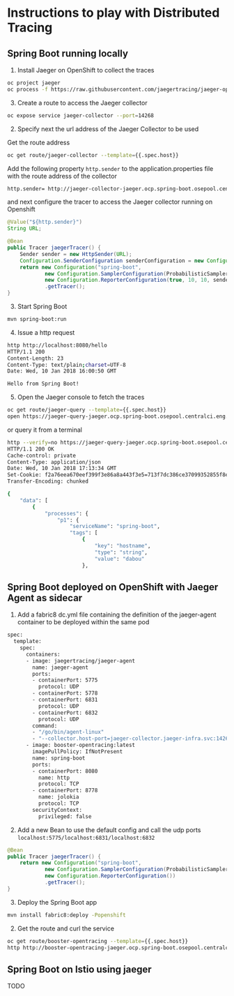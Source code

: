 # Instructions to play with Distributed Tracing

## Spring Boot running locally 

1. Install Jaeger on OpenShift to collect the traces

```bash
oc project jaeger
oc process -f https://raw.githubusercontent.com/jaegertracing/jaeger-openshift/master/all-in-one/jaeger-all-in-one-template.yml | oc create -f -
```

3. Create a route to access the Jaeger collector

```bash
oc expose service jaeger-collector --port=14268
```

2. Specify next the url address of the Jaeger Collector to be used

Get the route address

```bash
oc get route/jaeger-collector --template={{.spec.host}}      
```

Add the following property `http.sender` to the application.properties file with the route address of the collector

```bash
http.sender= http://jaeger-collector-jaeger.ocp.spring-boot.osepool.centralci.eng.rdu2.redhat.com/api/traces
```

and next configure the tracer to access the Jaeger collector running on Openshift

```java
@Value("${http.sender}")
String URL;

@Bean
public Tracer jaegerTracer() {
    Sender sender = new HttpSender(URL);
    Configuration.SenderConfiguration senderConfiguration = new Configuration.SenderConfiguration.Builder().sender(sender).build();
    return new Configuration("spring-boot",
            new Configuration.SamplerConfiguration(ProbabilisticSampler.TYPE, 1),
            new Configuration.ReporterConfiguration(true, 10, 10, senderConfiguration))
            .getTracer();
}
```

3. Start Spring Boot

```bash
mvn spring-boot:run
```

4. Issue a http request

```bash
http http://localhost:8080/hello
HTTP/1.1 200 
Content-Length: 23
Content-Type: text/plain;charset=UTF-8
Date: Wed, 10 Jan 2018 16:00:50 GMT

Hello from Spring Boot!
```

5. Open the Jaeger console to fetch the traces

```bash
oc get route/jaeger-query --template={{.spec.host}} 
open https://jaeger-query-jaeger.ocp.spring-boot.osepool.centralci.eng.rdu2.redhat.com/search
```

or query it from a terminal

```bash
http --verify=no https://jaeger-query-jaeger.ocp.spring-boot.osepool.centralci.eng.rdu2.redhat.com/api/traces?service=spring-boot
HTTP/1.1 200 OK
Cache-control: private
Content-Type: application/json
Date: Wed, 10 Jan 2018 17:13:34 GMT
Set-Cookie: f2a76eea670eef399f3e86a8a443f3e5=713f7dc386ce37099352855f8ec66619; path=/; HttpOnly
Transfer-Encoding: chunked

{
    "data": [
        {
            "processes": {
                "p1": {
                    "serviceName": "spring-boot",
                    "tags": [
                        {
                            "key": "hostname",
                            "type": "string",
                            "value": "dabou"
                        },

```

## Spring Boot deployed on OpenShift with Jaeger Agent as sidecar

1. Add a fabric8 dc.yml file containing the definition of the jaeger-agent container to be deployed within the same pod

```bash
spec:
  template:
    spec:
      containers:
      - image: jaegertracing/jaeger-agent
        name: jaeger-agent
        ports:
        - containerPort: 5775
          protocol: UDP
        - containerPort: 5778
        - containerPort: 6831
          protocol: UDP
        - containerPort: 6832
          protocol: UDP
        command:
        - "/go/bin/agent-linux"
        - "--collector.host-port=jaeger-collector.jaeger-infra.svc:14267"
      - image: booster-opentracing:latest
        imagePullPolicy: IfNotPresent
        name: spring-boot
        ports:
        - containerPort: 8080
          name: http
          protocol: TCP
        - containerPort: 8778
          name: jolokia
          protocol: TCP
        securityContext:
          privileged: false
```

2. Add a new Bean to use the default config and call the udp ports `localhost:5775/localhost:6831/localhost:6832`

```java
@Bean
public Tracer jaegerTracer() {
    return new Configuration("spring-boot",
            new Configuration.SamplerConfiguration(ProbabilisticSampler.TYPE, 1),
            new Configuration.ReporterConfiguration())
            .getTracer();
}
```

3. Deploy the Spring Boot app

```bash
mvn install fabric8:deploy -Popenshift
```

2. Get the route and curl the service

```bash
oc get route/booster-opentracing --template={{.spec.host}} 
http http://booster-opentracing-jaeger.ocp.spring-boot.osepool.centralci.eng.rdu2.redhat.com/hello
```

## Spring Boot on Istio using jaeger

TODO

